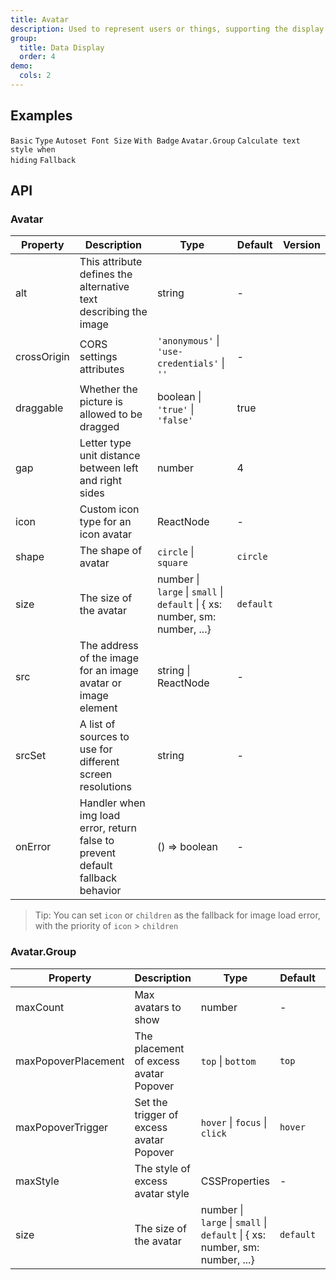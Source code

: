 ```yaml
---
title: Avatar
description: Used to represent users or things, supporting the display of images, icons, or characters.
group:
  title: Data Display
  order: 4
demo:
  cols: 2
---
```


## Examples

<!-- prettier-ignore -->
<code src="./demo/basic.tsx">Basic</code>
<code src="./demo/type.tsx">Type</code>
<code src="./demo/dynamic.tsx">Autoset Font Size</code>
<code src="./demo/badge.tsx">With Badge</code>
<code src="./demo/group.tsx">Avatar.Group</code> 
<code src="./demo/toggle.tsx" debug>Calculate text style when hiding</code> 
<code src="./demo/fallback.tsx" debug>Fallback</code>

## API

### Avatar

| Property | Description | Type | Default | Version |
| --- | --- | --- | --- | --- |
| alt | This attribute defines the alternative text describing the image | string | - |  |
| crossOrigin | CORS settings attributes | `'anonymous'` \| `'use-credentials'` \| `''` | - |  |
| draggable | Whether the picture is allowed to be dragged | boolean \| `'true'` \| `'false'` | true |  |
| gap | Letter type unit distance between left and right sides | number | 4 |  |
| icon | Custom icon type for an icon avatar | ReactNode | - |  |
| shape | The shape of avatar | `circle` \| `square` | `circle` |  |
| size | The size of the avatar | number \| `large` \| `small` \| `default` \| { xs: number, sm: number, ...} | `default` |  |
| src | The address of the image for an image avatar or image element | string \| ReactNode | - |  |
| srcSet | A list of sources to use for different screen resolutions | string | - |  |
| onError | Handler when img load error, return false to prevent default fallback behavior | () => boolean | - |  |

> Tip: You can set `icon` or `children` as the fallback for image load error, with the priority of `icon` > `children`

### Avatar.Group

| Property | Description | Type | Default | Version |
| --- | --- | --- | --- | --- |
| maxCount | Max avatars to show | number | - |  |
| maxPopoverPlacement | The placement of excess avatar Popover | `top` \| `bottom` | `top` |  |
| maxPopoverTrigger | Set the trigger of excess avatar Popover | `hover` \| `focus` \| `click` | `hover` |  |
| maxStyle | The style of excess avatar style | CSSProperties | - |  |
| size | The size of the avatar | number \| `large` \| `small` \| `default` \| { xs: number, sm: number, ...} | `default` |  |
